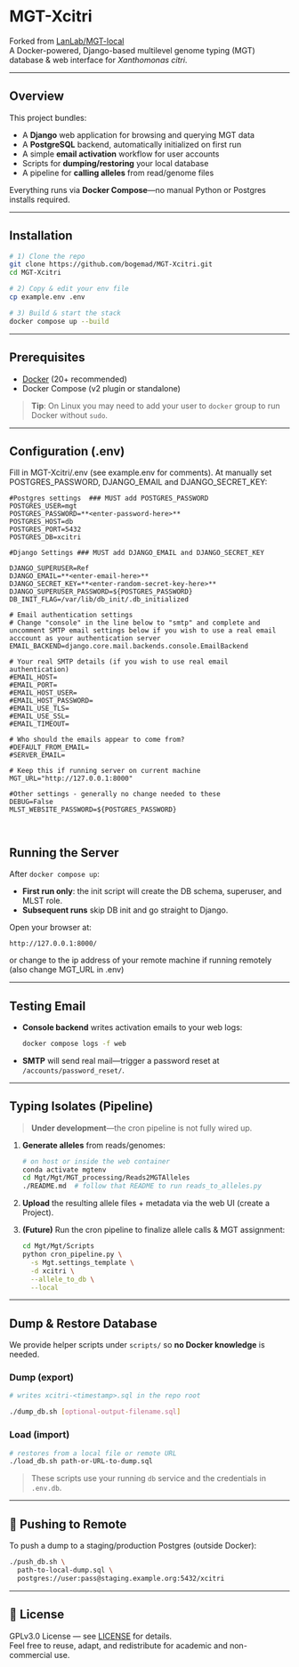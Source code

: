 # MGT-Xcitri

Forked from [LanLab/MGT-local](https://github.com/LanLab/MGT-local)  
A Docker-powered, Django-based multilevel genome typing (MGT) database & web interface for _Xanthomonas citri_.

---

## Overview

This project bundles:

- A **Django** web application for browsing and querying MGT data  
- A **PostgreSQL** backend, automatically initialized on first run  
- A simple **email activation** workflow for user accounts  
- Scripts for **dumping/restoring** your local database  
- A pipeline for **calling alleles** from read/genome files

Everything runs via **Docker Compose**—no manual Python or Postgres installs required.

---

## Installation

```bash
# 1) Clone the repo
git clone https://github.com/bogemad/MGT-Xcitri.git
cd MGT-Xcitri

# 2) Copy & edit your env file
cp example.env .env

# 3) Build & start the stack
docker compose up --build
```

---

## Prerequisites

- [Docker](https://docs.docker.com/get-docker/) (20+ recommended)  
- Docker Compose (v2 plugin or standalone)  

> **Tip**: On Linux you may need to add your user to `docker` group to run Docker without `sudo`.

---

## Configuration (.env)

Fill in MGT-Xcitri/.env (see example.env for comments). At manually set POSTGRES_PASSWORD, DJANGO_EMAIL and DJANGO_SECRET_KEY:

```
#Postgres settings  ### MUST add POSTGRES_PASSWORD
POSTGRES_USER=mgt
POSTGRES_PASSWORD=**<enter-password-here>**
POSTGRES_HOST=db
POSTGRES_PORT=5432
POSTGRES_DB=xcitri

#Django Settings ### MUST add DJANGO_EMAIL and DJANGO_SECRET_KEY

DJANGO_SUPERUSER=Ref
DJANGO_EMAIL=**<enter-email-here>**
DJANGO_SECRET_KEY=**<enter-random-secret-key-here>**
DJANGO_SUPERUSER_PASSWORD=${POSTGRES_PASSWORD}
DB_INIT_FLAG=/var/lib/db_init/.db_initialized

# Email authentication settings
# Change "console" in the line below to "smtp" and complete and uncomment SMTP email settings below if you wish to use a real email acccount as your authentication server
EMAIL_BACKEND=django.core.mail.backends.console.EmailBackend

# Your real SMTP details (if you wish to use real email authentication)
#EMAIL_HOST=
#EMAIL_PORT=
#EMAIL_HOST_USER=
#EMAIL_HOST_PASSWORD=
#EMAIL_USE_TLS=
#EMAIL_USE_SSL=
#EMAIL_TIMEOUT=

# Who should the emails appear to come from?
#DEFAULT_FROM_EMAIL=
#SERVER_EMAIL=

# Keep this if running server on current machine
MGT_URL="http://127.0.0.1:8000"

#Other settings - generally no change needed to these
DEBUG=False
MLST_WEBSITE_PASSWORD=${POSTGRES_PASSWORD}



```

## Running the Server

After `docker compose up`:

- **First run only**: the init script will create the DB schema, superuser, and MLST role.  
- **Subsequent runs** skip DB init and go straight to Django.

Open your browser at:

```
http://127.0.0.1:8000/
```
or change to the ip address of your remote machine if running remotely (also change MGT_URL in .env)

---

## Testing Email

- **Console backend** writes activation emails to your web logs:

  ```bash
  docker compose logs -f web
  ```

- **SMTP** will send real mail—trigger a password reset at `/accounts/password_reset/`.

---

## Typing Isolates (Pipeline)

> **Under development**—the cron pipeline is not fully wired up.  

1. **Generate alleles** from reads/genomes:  
   ```bash
   # on host or inside the web container
   conda activate mgtenv
   cd Mgt/Mgt/MGT_processing/Reads2MGTAlleles
   ./README.md  # follow that README to run reads_to_alleles.py
   ```

2. **Upload** the resulting allele files + metadata via the web UI (create a Project).

3. **(Future)** Run the cron pipeline to finalize allele calls & MGT assignment:

   ```bash
   cd Mgt/Mgt/Scripts
   python cron_pipeline.py \
     -s Mgt.settings_template \
     -d xcitri \
     --allele_to_db \
     --local
   ```

---

## Dump & Restore Database

We provide helper scripts under `scripts/` so **no Docker knowledge** is needed.

### Dump (export)

```bash
# writes xcitri-<timestamp>.sql in the repo root

./dump_db.sh [optional-output-filename.sql]
```

### Load (import)

```bash
# restores from a local file or remote URL
./load_db.sh path-or-URL-to-dump.sql
```

> These scripts use your running `db` service and the credentials in `.env.db`.

---

## 🚧 Pushing to Remote

To push a dump to a staging/production Postgres (outside Docker):

```bash
./push_db.sh \
  path-to-local-dump.sql \
  postgres://user:pass@staging.example.org:5432/xcitri
```

---

## 📄 License

GPLv3.0 License — see [LICENSE](LICENSE) for details.  
Feel free to reuse, adapt, and redistribute for academic and non-commercial use.  


